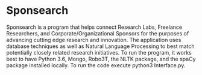 # Sponsearch
Sponsearch is a program that helps connect Research Labs, Freelance Researchers, and Corporate/Organizational Sponsors for the purposes of advancing cutting edge research and innovation. The application uses database techniques as well as Natural Language Processing to best match potentially closely related research initiatives. To run the program, it works best to have Python 3.6, Mongo, Robo3T, the NLTK package, and the spaCy package installed locally. To run the code execute python3 Interface.py.  
